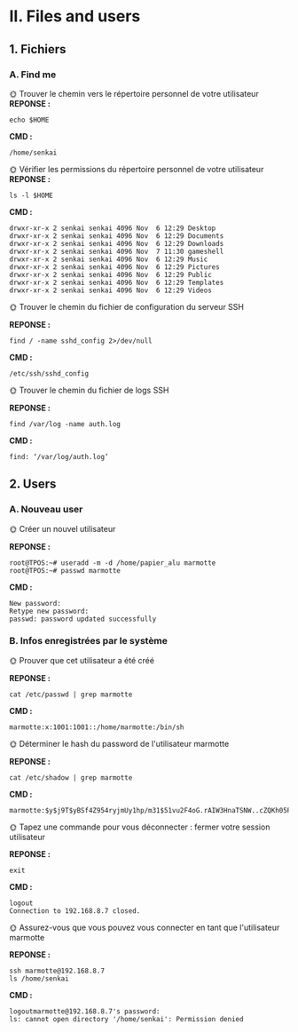 # II. Files and users


## 1. Fichiers

### A. Find me

🌞 Trouver le chemin vers le répertoire personnel de votre utilisateur
**REPONSE :**
```
echo $HOME
```
**CMD :**
```
/home/senkai
```

🌞 Vérifier les permissions du répertoire personnel de votre utilisateur
**REPONSE :**
```
ls -l $HOME
```
**CMD :**
```
drwxr-xr-x 2 senkai senkai 4096 Nov  6 12:29 Desktop
drwxr-xr-x 2 senkai senkai 4096 Nov  6 12:29 Documents
drwxr-xr-x 2 senkai senkai 4096 Nov  6 12:29 Downloads
drwxr-xr-x 2 senkai senkai 4096 Nov  7 11:30 gameshell
drwxr-xr-x 2 senkai senkai 4096 Nov  6 12:29 Music
drwxr-xr-x 2 senkai senkai 4096 Nov  6 12:29 Pictures
drwxr-xr-x 2 senkai senkai 4096 Nov  6 12:29 Public
drwxr-xr-x 2 senkai senkai 4096 Nov  6 12:29 Templates
drwxr-xr-x 2 senkai senkai 4096 Nov  6 12:29 Videos
```

🌞 Trouver le chemin du fichier de configuration du serveur SSH

**REPONSE :**
```
find / -name sshd_config 2>/dev/null
```
**CMD :**
```
/etc/ssh/sshd_config
```

🌞 Trouver le chemin du fichier de logs SSH

**REPONSE :**
```
find /var/log -name auth.log
```
**CMD :**
```
find: ‘/var/log/auth.log’
```

## 2. Users

### A. Nouveau user
🌞 Créer un nouvel utilisateur 

**REPONSE :**
```
root@TPOS:~# useradd -m -d /home/papier_alu marmotte
root@TPOS:~# passwd marmotte
```
**CMD :**
```
New password:
Retype new password:
passwd: password updated successfully
```

### B. Infos enregistrées par le système

🌞 Prouver que cet utilisateur a été créé

**REPONSE :**
```
cat /etc/passwd | grep marmotte
```
**CMD :**
```
marmotte:x:1001:1001::/home/marmotte:/bin/sh
```
🌞 Déterminer le hash du password de l'utilisateur marmotte

**REPONSE :**
```
cat /etc/shadow | grep marmotte
```
**CMD :**
```
marmotte:$y$j9T$yBSf4Z954ryjmUy1hp/m31$51vu2F4oG.rAIW3HnaTSNW..cZQKh05PUhaCzKKnss7:20034:0:99999:7:::
```

🌞 Tapez une commande pour vous déconnecter : fermer votre session utilisateur

**REPONSE :**
```
exit
```
**CMD :**
```
logout
Connection to 192.168.8.7 closed.
```

🌞 Assurez-vous que vous pouvez vous connecter en tant que l'utilisateur marmotte

**REPONSE :**
```
ssh marmotte@192.168.8.7
ls /home/senkai
```
**CMD :**
```
logoutmarmotte@192.168.8.7's password:
ls: cannot open directory '/home/senkai': Permission denied
```